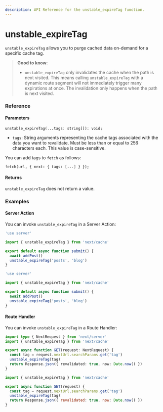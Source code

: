 ```yaml
---
description: API Reference for the unstable_expireTag function.
---
```


# unstable\_expireTag

`unstable_expireTag` allows you to purge cached data on-demand for a specific cache tag.

> **Good to know**:
>
> * `unstable_expireTag` only invalidates the cache when the path is next visited. This means calling `unstable_expireTag` with a dynamic route segment will not immediately trigger many expirations at once. The invalidation only happens when the path is next visited.

### Reference

#### Parameters

```tsx
unstable_expireTag(...tags: string[]): void;
```

* `tags`: String arguments representing the cache tags associated with the data you want to revalidate. Must be less than or equal to 256 characters each. This value is case-sensitive.

You can add tags to `fetch` as follows:

```tsx
fetch(url, { next: { tags: [...] } });
```

#### Returns

`unstable_expireTag` does not return a value.

### Examples

#### Server Action

You can invoke `unstable_expireTag` in a Server Action:

```ts
'use server'

import { unstable_expireTag } from 'next/cache'

export default async function submit() {
  await addPost()
  unstable_expireTag('posts', 'blog')
}
```

```js
'use server'

import { unstable_expireTag } from 'next/cache'

export default async function submit() {
  await addPost()
  unstable_expireTag('posts', 'blog')
}
```

#### Route Handler

You can invoke `unstable_expireTag` in a Route Handler:

```ts
import type { NextRequest } from 'next/server'
import { unstable_expireTag } from 'next/cache'

export async function GET(request: NextRequest) {
  const tag = request.nextUrl.searchParams.get('tag')
  unstable_expireTag(tag)
  return Response.json({ revalidated: true, now: Date.now() })
}
```

```js
import { unstable_expireTag } from 'next/cache'

export async function GET(request) {
  const tag = request.nextUrl.searchParams.get('tag')
  unstable_expireTag(tag)
  return Response.json({ revalidated: true, now: Date.now() })
}
```
